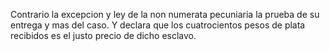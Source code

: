 Contrario la excepcion y ley de la non numerata pecuniaria la prueba de su entrega y mas del caso. Y declara que los cuatrocientos pesos de plata recibidos es el justo precio de dicho esclavo.
